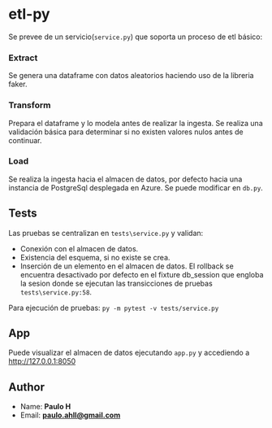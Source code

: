 # etl-py
Se prevee de un servicio(`service.py`) que soporta un proceso de etl básico:
 
### Extract 
Se genera una dataframe con datos aleatorios haciendo uso de la libreria faker.

### Transform 
Prepara el dataframe y lo modela antes de realizar la ingesta. Se realiza una validación básica para determinar si no existen valores nulos antes de continuar.

### Load 
Se realiza la ingesta hacia el almacen de datos, por defecto hacia una instancia de PostgreSql desplegada en Azure. Se puede modificar en `db.py`.

## Tests
Las pruebas se centralizan en `tests\service.py` y validan:
* Conexión con el almacen de datos.
* Existencia del esquema, si no existe se crea.
* Inserción de un elemento en el almacen de datos. El rollback se encuentra desactivado por defecto en el fixture  db_session que engloba la sesion donde se ejecutan las transicciones de pruebas `tests\service.py:58`. 

Para ejecución de pruebas: `py -m pytest -v tests/service.py`

## App
Puede visualizar el almacen de datos ejecutando `app.py` y accediendo a http://127.0.0.1:8050


## Author
* Name: **Paulo H**
* Email: **paulo.ahll@gmail.com**



